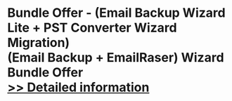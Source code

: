 # Bundle Offer - (Email Backup Wizard Lite + PST Converter Wizard Migration)<br />(Email Backup + EmailRaser) Wizard Bundle Offer<br />[>> Detailed information](https://secure.shareit.com/shareit/product.html?productid=301012098&affiliateid=200057808)